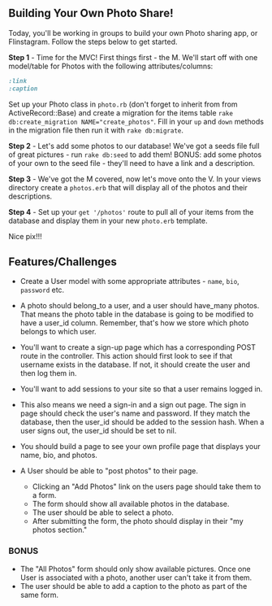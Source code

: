## Building Your Own Photo Share!

Today, you'll be working in groups to build your own Photo sharing app, or Flinstagram. Follow the steps below to get started.

**Step 1** - Time for the MVC! First things first - the M. We'll start off with one model/table for Photos with the following attributes/columns:

```ruby
:link
:caption
```

Set up your Photo class in `photo.rb` (don't forget to inherit from from ActiveRecord::Base) and create a migration for the items table `rake db:create_migration NAME="create_photos"`. Fill in your `up` and `down` methods in the migration file then run it with `rake db:migrate`.

**Step 2** - Let's add some photos to our database! We've got a seeds file full of great pictures - run `rake db:seed` to add them! BONUS: add some photos of your own to the seed file - they'll need to have a link and a description. 

**Step 3** - We've got the M covered, now let's move onto the V. In your views directory create a `photos.erb` that will display all of the photos and their descriptions. 

**Step 4** - Set up your `get '/photos'` route to pull all of your items from the database and display them in your new `photo.erb` template.

Nice pix!!!

## Features/Challenges

+ Create a User model with some appropriate attributes - `name`, `bio`, `password` etc. 

+ A photo should belong_to a user, and a user should have_many photos. That means the photo table in the database is going to be modified to have a user_id column. Remember, that's how we store which photo belongs to which user.

+ You'll want to create a sign-up page which has a corresponding POST route in the controller. This action should first look to see if that username exists in the database. If not, it should create the user and then log them in.

+ You'll want to add sessions to your site so that a user remains logged in.

+ This also means we need a sign-in and a sign out page. The sign in page should check the user's name and password. If they match the database, then the user_id should be added to the session hash. When a user signs out, the user_id should be set to nil.


+ You should build a page to see your own profile page that displays your name, bio, and photos.

+ A User should be able to "post photos" to their page. 
	* Clicking an "Add Photos" link on the users page should take them to a form. 
	* The form should show all available photos in the database. 
	* The user should be able to select a photo. 
	* After submitting the form, the photo should display in their "my photos section."

### BONUS

+ The "All Photos" form should only show available pictures. Once one User is associated with a photo, another user can't take it from them. 
+ The user should be able to add a caption to the photo as part of the same form. 





